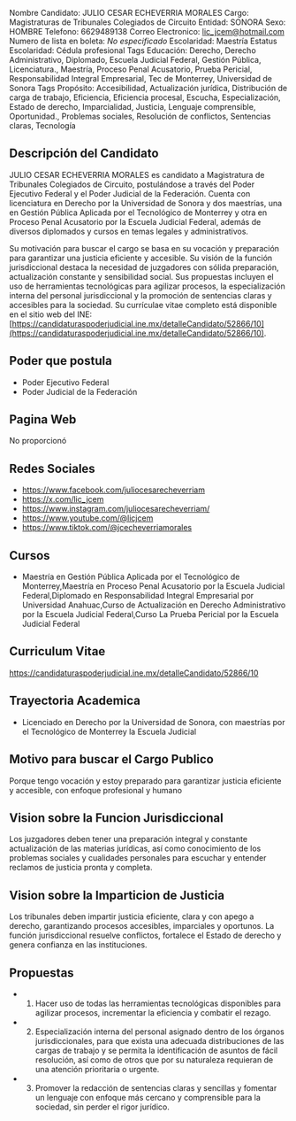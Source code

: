Nombre Candidato: JULIO CESAR ECHEVERRIA MORALES
Cargo: Magistraturas de Tribunales Colegiados de Circuito
Entidad: SONORA
Sexo: HOMBRE
Telefono: 6629489138
Correo Electronico: lic_jcem@hotmail.com
Numero de lista en boleta: *No especificado*
Escolaridad: Maestría
Estatus Escolaridad: Cédula profesional
Tags Educación: Derecho, Derecho Administrativo, Diplomado, Escuela Judicial Federal, Gestión Pública, Licenciatura., Maestría, Proceso Penal Acusatorio, Prueba Pericial, Responsabilidad Integral Empresarial, Tec de Monterrey, Universidad de Sonora
Tags Propósito: Accesibilidad, Actualización jurídica, Distribución de carga de trabajo, Eficiencia, Eficiencia procesal, Escucha, Especialización, Estado de derecho, Imparcialidad, Justicia, Lenguaje comprensible, Oportunidad., Problemas sociales, Resolución de conflictos, Sentencias claras, Tecnología


## Descripción del Candidato 

JULIO CESAR ECHEVERRIA MORALES es candidato a Magistratura de Tribunales Colegiados de Circuito, postulándose a través del Poder Ejecutivo Federal y el Poder Judicial de la Federación. Cuenta con licenciatura en Derecho por la Universidad de Sonora y dos maestrías, una en Gestión Pública Aplicada por el Tecnológico de Monterrey y otra en Proceso Penal Acusatorio por la Escuela Judicial Federal, además de diversos diplomados y cursos en temas legales y administrativos. 

Su motivación para buscar el cargo se basa en su vocación y preparación para garantizar una justicia eficiente y accesible. Su visión de la función jurisdiccional destaca la necesidad de juzgadores con sólida preparación, actualización constante y sensibilidad social. Sus propuestas incluyen el uso de herramientas tecnológicas para agilizar procesos, la especialización interna del personal jurisdiccional y la promoción de sentencias claras y accesibles para la sociedad. Su currículae vitae completo está disponible en el sitio web del INE: [https://candidaturaspoderjudicial.ine.mx/detalleCandidato/52866/10](https://candidaturaspoderjudicial.ine.mx/detalleCandidato/52866/10).


## Poder que postula

- Poder Ejecutivo Federal
- Poder Judicial de la Federación


## Pagina Web

No proporcionó


## Redes Sociales

- https://www.facebook.com/juliocesarecheverriam
- https://x.com/lic_jcem
- https://www.instagram.com/juliocesarecheverriam/
- https://www.youtube.com/@licjcem
- https://www.tiktok.com/@jcecheverriamorales


## Cursos

- Maestría en Gestión Pública Aplicada por el Tecnológico de Monterrey,Maestría en Proceso Penal Acusatorio por la Escuela Judicial Federal,Diplomado en Responsabilidad Integral Empresarial por Universidad Anahuac,Curso de Actualización en Derecho Administrativo por la Escuela Judicial Federal,Curso La Prueba Pericial por la Escuela Judicial Federal


## Curriculum Vitae

https://candidaturaspoderjudicial.ine.mx/detalleCandidato/52866/10


## Trayectoria Academica

- Licenciado en Derecho por la Universidad de Sonora, con maestrías por el Tecnológico de Monterrey la Escuela Judicial


## Motivo para buscar el Cargo Publico

Porque tengo vocación y estoy preparado para garantizar justicia eficiente y accesible, con enfoque profesional y humano


## Vision sobre la Funcion Jurisdiccional

Los juzgadores deben tener una preparación integral y constante actualización de las materias jurídicas, así como conocimiento de los problemas sociales y cualidades personales para escuchar y entender reclamos de justicia pronta y completa.


## Vision sobre la Imparticion de Justicia

Los tribunales deben impartir justicia eficiente, clara y con apego a derecho, garantizando procesos accesibles, imparciales y oportunos. La función jurisdiccional resuelve conflictos, fortalece el Estado de derecho y genera confianza en las instituciones.


## Propuestas

- 1.	Hacer uso de todas las herramientas tecnológicas disponibles para agilizar procesos, incrementar la eficiencia y combatir el rezago.
- 2.	Especialización interna del personal asignado dentro de los órganos jurisdiccionales, para que exista una adecuada distribuciones de las cargas de trabajo y se permita la identificación de asuntos de fácil resolución, así como de otros que por su naturaleza requieran de una atención prioritaria o urgente.
- 3.	Promover la redacción de sentencias claras y sencillas y fomentar un lenguaje con enfoque más cercano y comprensible para la sociedad, sin perder el rigor jurídico.

